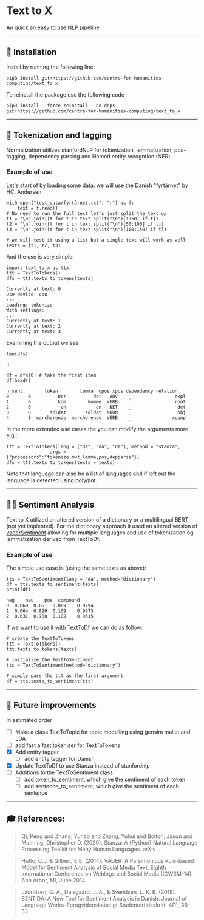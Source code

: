 # Text to X
An quick an easy to use NLP pipeline

---
## 🔧 Installation
Install by running the following line:
```
pip3 install git+https://github.com/centre-for-humanities-computing/text_to_x
```
To reinstall the package use the following code
```
pip3 install --force-reinstall --no-deps  git+https://github.com/centre-for-humanities-computing/text_to_x
```

---
## 📖 Tokenization and tagging
Normalization utilizes stanfordNLP for tokenization, lemmatization, pos-tagging, dependency parsing and Named entity recogntion (NER).


### Example of use
Let's start of by loading some data, we will use the Danish "fyrtårnet" by HC. Andersen
```{python}
with open("test_data/fyrtårnet.txt", "r") as f:
    text = f.read()
# No need to run the full text let's just split the text up
t1 = "\n".join([t for t in text.split("\n")[1:50] if t])
t2 = "\n".join([t for t in text.split("\n")[50:100] if t])
t3 = "\n".join([t for t in text.split("\n")[100:150] if t])

# we will test it using a list but a single text will work as well
texts = [t1, t2, t3]
```

And the use is very simple:
```{python}
import text_to_x as ttx
ttt = TextToTokens()
dfs = ttt.texts_to_tokens(texts)
```
```
Currently at text: 0
Use device: cpu
---
Loading: tokenize
With settings:
...
Currently at text: 1
Currently at text: 2
Currently at text: 3
```

Examining the output we see
``` {python}
len(dfs)
```
```
3
```
```
df = dfs[0] # take the first item
df.head()
```
```
n_sent        token        lemma  upos xpos dependency relation
0       0          Der          der   ADV    _                expl
1       0          kom        komme  VERB    _                root
2       0           en           en   DET    _                 det
3       0       soldat       soldat  NOUN    _                 obj
4       0  marcherende  marcherende  VERB    _               xcomp
```

In the more extended use cases the you can modify the arguments more e.g.:
```
ttt = TextToTokens(lang = ["da", "da", "da"], method = "stanza", 
                args = {"processors":"tokenize,mwt,lemma,pos,depparse"})
dfs = ttt.texts_to_tokens(texts = texts)
```
Note that language can also be a list of languages and if left out the language is detected using polyglot.

---
## 🥳🤬 Sentiment Analysis 
Text to X utilized an altered version of a dictionary or a multilingual BERT (not yet implented). For the dictionary approach it used an altered version of [vaderSentiment](https://github.com/cjhutto/vaderSentiment) allowing for multiple languages and use of tokenization og lemmatization derived from TextToDf.

### Example of use
The simple use case is (using the same texts as above):
```
tts = TextToSentiment(lang = "da", method="dictionary")
df = tts.texts_to_sentiment(texts)
print(df)
```
```
neg    neu    pos  compound
0  0.060  0.851  0.089    0.9794
1  0.064  0.826  0.109    0.9973
2  0.031  0.780  0.189    0.9615
```

If we want to use it with TextToDf we can do as follow:
```
# create the TextToTokens
ttt = TextToTokens()
ttt.texts_to_tokens(texts)

# initialize the TextToSentiment
tts = TextToSentiment(method="dictionary")

# simply pass the ttt as the first argument
df = tts.texts_to_sentiment(ttt)
```

---
## 🚧 Future improvements
In estimated order
- [ ] Make a class TextToTopic for topic modelling using gensim mallet and LDA
- [ ] add fast a fast tokenizer for TextToTokens
- [x] Add entity tagger
    - [ ] add entity tagger for Danish
- [x] Update TextToDf to use Stanza instead of stanfordnlp
- [ ] Additions to the TextToSentiment class
    - [ ] add token_to_sentiment, which give the sentiment of each token
    - [ ] add sentence_to_sentiment, which give the sentiment of each sentence

---
## 🎓 References: 
>Qi, Peng and Zhang, Yuhao and Zhang, Yuhui and Bolton, Jason and Manning, Christopher D. (2020). Stanza: A {Python} Natural Language Processing Toolkit for Many Human Languages. arXiv

>Hutto, C.J. & Gilbert, E.E. (2014). VADER: A Parsimonious Rule-based Model for Sentiment Analysis of Social Media Text. Eighth International Conference on Weblogs and Social Media (ICWSM-14). Ann Arbor, MI, June 2014.

> Lauridsen, G. A., Dalsgaard, J. A., & Svendsen, L. K. B. (2019). SENTIDA: A New Tool for Sentiment Analysis in Danish. Journal of Language Works-Sprogvidenskabeligt Studentertidsskrift, 4(1), 38-53.

